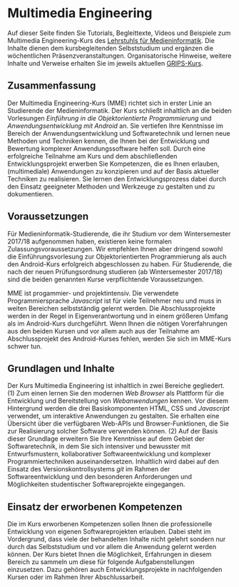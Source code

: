 # Multimedia Engineering

Auf dieser Seite finden Sie Tutorials, Begleittexte, Videos und Beispiele zum Multimedia Engineering-Kurs des [Lehrstuhls für Medieninformatik](https://www.uni-regensburg.de/sprache-literatur-kultur/medieninformatik/). Die Inhalte dienen dem kursbegleitenden Selbststudium und ergänzen die wöchentlichen Präsenzveranstaltungen. Organisatorische Hinweise, weitere Inhalte und Verweise erhalten Sie im jeweils aktuellen [GRIPS-Kurs](https://elearning.uni-regensburg.de/course/view.php?id=35216). 

## Zusammenfassung
Der Multimedia Engineering-Kurs (MME) richtet sich in erster Linie an Studierende der Medieninformatik. Der Kurs schließt inhaltlich an die beiden Vorlesungen *Einführung in die Objektorientierte Programmierung* und *Anwendungsentwicklung mit Android* an. Sie vertiefen Ihre Kenntnisse im Bereich der Anwendungsentwicklung und Softwaretechnik und lernen neue Methoden und Techniken kennen, die Ihnen bei der Entwicklung und Bewertung komplexer Anwendungssoftware helfen soll. Durch eine erfolgreiche Teilnahme am Kurs und dem abschließenden Entwicklungsprojekt erwerben Sie Kompetenzen, die es Ihnen erlauben, (multimediale) Anwendungen zu konzipieren und auf der Basis aktueller Techniken zu realisieren. Sie lernen den Entwicklungsprozess dabei durch den Einsatz geeigneter Methoden und Werkzeuge zu gestalten und zu dokumentieren. 

## Voraussetzungen
Für Medieninformatik-Studierende, die ihr Studium vor dem Wintersemester 2017/18 aufgenommen haben, existieren keine formalen Zulassungsvoraussetzungen. Wir empfehlen Ihnen aber dringend sowohl die Einführungsvorlesung zur Objektorientierten Programmierung als auch den Android-Kurs erfolgreich abgeschlossen zu haben. Für Studierende, die nach der neuen Prüfungsordnung studieren (ab Wintersemester 2017/18) sind die beiden genannten Kurse verpflichtende Voraussetzungen.

MME ist progammier- und projektintensiv. Die verwendete Programmiersprache *Javascript* ist für viele Teilnehmer neu und muss in weiten Bereichen selbstständig gelernt werden. Die Abschlussprojekte werden in der Regel in Eigenverantwortung und in einem größeren Umfang als im Android-Kurs durchgeführt. Wenn Ihnen die nötigen Vorerfahrungen aus den beiden Kursen und vor allem auch aus der Teilnahme am Abschlussprojekt des Android-Kurses fehlen, werden Sie sich im MME-Kurs schwer tun.

## Grundlagen und Inhalte
Der Kurs Multimedia Engineering ist inhaltlich in zwei Bereiche gegliedert. (1) Zum einen lernen Sie den modernen *Web Browser* als Plattform für die Entwicklung und Bereitstellung von *Webanwendungen* kennen. Vor diesem Hintergrund werden die drei Basiskomponenten HTML, CSS und *Javascript* verwendet, um interaktive Anwendungen zu gestalten. Sie erhalten eine Übersicht über die verfügbaren Web-APIs und Browser-Funktionen, die Sie zur Realisierung solcher Software verwenden können. (2) Auf der Basis dieser Grundlage erweitern Sie Ihre Kenntnisse auf dem Gebiet der Softwaretechnik, in dem Sie sich intensiver und bewusster mit Entwurfsmustern, kollaborativer Softwareentwicklung und komplexer Programmiertechniken auseinandersetzen. Inhaltlich wird dabei auf den Einsatz des Versionskontrollsystems *git* im Rahmen der Softwareentwicklung und den besonderen Anforderungen und Möglichkeiten studentischer Softwareprojekte eingegangen. 

## Einsatz der erworbenen Kompetenzen
Die im Kurs erworbenen Kompetenzen sollen Ihnen die professionelle Entwicklung von eigenen Softwareprojekten erlauben. Dabei steht im Vordergrund, dass viele der behandelten Inhalte nicht gelehrt sondern nur durch das Selbststudium und vor allem die Anwendung gelernt werden können. Der Kurs bietet Ihnen die Möglichkeit, Erfahrungen in diesem Bereich zu sammeln um diese für folgende Aufgabenstellungen einzusetzen. Dazu gehören auch Entwicklungsprojekte in nachfolgenden Kursen oder im Rahmen Ihrer Abschlussarbeit.